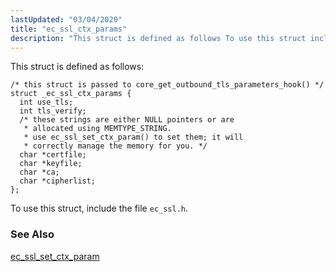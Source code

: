 ```yaml
---
lastUpdated: "03/04/2020"
title: "ec_ssl_ctx_params"
description: "This struct is defined as follows To use this struct include the file ec ssl h ec ssl set ctx param..."
---
```


This struct is defined as follows:

```
/* this struct is passed to core_get_outbound_tls_parameters_hook() */
struct _ec_ssl_ctx_params {
  int use_tls;
  int tls_verify;
  /* these strings are either NULL pointers or are
   * allocated using MEMTYPE_STRING.
   * use ec_ssl_set_ctx_param() to set them; it will
   * correctly manage the memory for you. */
  char *certfile;
  char *keyfile;
  char *ca;
  char *cipherlist;
};
```

To use this struct, include the file `ec_ssl.h`.

### <a name="idp45148064"></a> See Also

[ec_ssl_set_ctx_param](/momentum/3/3-api/apis-ec-ssl-set-ctx-param)